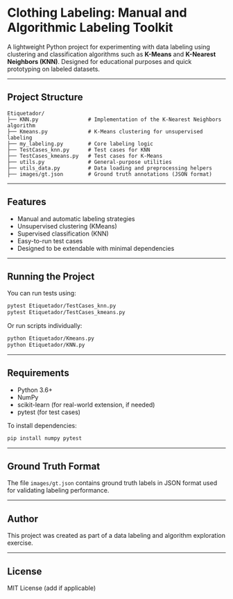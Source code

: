# Clothing Labeling: Manual and Algorithmic Labeling Toolkit

A lightweight Python project for experimenting with data labeling using clustering and classification algorithms such as **K-Means** and **K-Nearest Neighbors (KNN)**. Designed for educational purposes and quick prototyping on labeled datasets.

---

## Project Structure

```
Etiquetador/
├── KNN.py                # Implementation of the K-Nearest Neighbors algorithm
├── Kmeans.py             # K-Means clustering for unsupervised labeling
├── my_labeling.py        # Core labeling logic
├── TestCases_knn.py      # Test cases for KNN
├── TestCases_kmeans.py   # Test cases for K-Means
├── utils.py              # General-purpose utilities
├── utils_data.py         # Data loading and preprocessing helpers
├── images/gt.json        # Ground truth annotations (JSON format)
```

---

## Features

- Manual and automatic labeling strategies
- Unsupervised clustering (KMeans)
- Supervised classification (KNN)
- Easy-to-run test cases
- Designed to be extendable with minimal dependencies

---

## Running the Project

You can run tests using:

```bash
pytest Etiquetador/TestCases_knn.py
pytest Etiquetador/TestCases_kmeans.py
```

Or run scripts individually:

```bash
python Etiquetador/Kmeans.py
python Etiquetador/KNN.py
```

---

## Requirements

- Python 3.6+
- NumPy
- scikit-learn (for real-world extension, if needed)
- pytest (for test cases)

To install dependencies:

```bash
pip install numpy pytest
```

---

## Ground Truth Format

The file `images/gt.json` contains ground truth labels in JSON format used for validating labeling performance.

---

## Author

This project was created as part of a data labeling and algorithm exploration exercise.

---

## License

MIT License (add if applicable)
